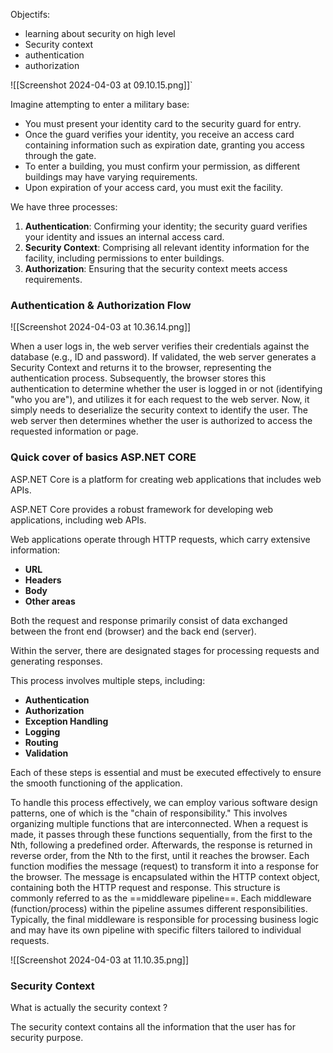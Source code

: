 Objectifs:
- learning about security on high level
- Security context
- authentication
- authorization

![[Screenshot 2024-04-03 at 09.10.15.png]]`

Imagine attempting to enter a military base:

- You must present your identity card to the security guard for entry.
- Once the guard verifies your identity, you receive an access card containing information such as expiration date, granting you access through the gate.
- To enter a building, you must confirm your permission, as different buildings may have varying requirements.
- Upon expiration of your access card, you must exit the facility.

We have three processes:

1. **Authentication**: Confirming your identity; the security guard verifies your identity and issues an internal access card.
2. **Security Context**: Comprising all relevant identity information for the facility, including permissions to enter buildings.
3. **Authorization**: Ensuring that the security context meets access requirements.


### Authentication & Authorization Flow

![[Screenshot 2024-04-03 at 10.36.14.png]]

When a user logs in, the web server verifies their credentials against the database (e.g., ID and password). If validated, the web server generates a Security Context and returns it to the browser, representing the authentication process. Subsequently, the browser stores this authentication to determine whether the user is logged in or not (identifying "who you are"), and utilizes it for each request to the web server. Now, it simply needs to deserialize the security context to identify the user. The web server then determines whether the user is authorized to access the requested information or page.

### Quick cover of basics ASP.NET CORE

ASP.NET  Core is a platform for creating web applications that includes web APIs.

ASP.NET Core provides a robust framework for developing web applications, including web APIs.

Web applications operate through HTTP requests, which carry extensive information:

- **URL**
- **Headers**
- **Body**
- **Other areas**

Both the request and response primarily consist of data exchanged between the front end (browser) and the back end (server).

Within the server, there are designated stages for processing requests and generating responses.

This process involves multiple steps, including:

- **Authentication**
- **Authorization**
- **Exception Handling**
- **Logging**
- **Routing**
- **Validation**

Each of these steps is essential and must be executed effectively to ensure the smooth functioning of the application.

To handle this process effectively, we can employ various software design patterns, one of which is the "chain of responsibility." This involves organizing multiple functions that are interconnected. When a request is made, it passes through these functions sequentially, from the first to the Nth, following a predefined order. Afterwards, the response is returned in reverse order, from the Nth to the first, until it reaches the browser. Each function modifies the message (request) to transform it into a response for the browser. The message is encapsulated within the HTTP context object, containing both the HTTP request and response. This structure is commonly referred to as the ==middleware pipeline==. Each middleware (function/process) within the pipeline assumes different responsibilities. Typically, the final middleware is responsible for processing business logic and may have its own pipeline with specific filters tailored to individual requests.

![[Screenshot 2024-04-03 at 11.10.35.png]]

### Security Context

What is actually the security context ?

The security context contains all the information that the user has for security purpose.


